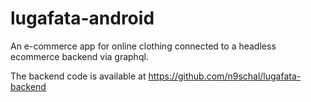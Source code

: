 # lugafata-android
An e-commerce app for online clothing connected to a headless ecommerce backend via graphql.

The backend code is available at https://github.com/n9schal/lugafata-backend 
